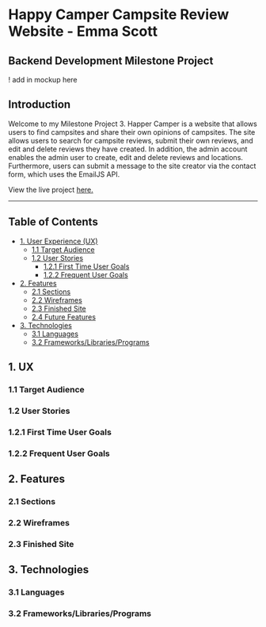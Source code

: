 # Happy Camper Campsite Review Website - Emma Scott
## Backend Development Milestone Project

! add in mockup here

## Introduction
Welcome to my Milestone Project 3. Happer Camper is a website that allows users to find campsites and share their own opinions of campsites. The site allows users to search for campsite reviews, submit their own reviews, and edit and delete reviews they have created. In addition, the admin account enables the admin user to create, edit and delete reviews and locations. Furthermore, users can submit a message to the site creator via the contact form, which uses the EmailJS API.

View the live project [here.](https://emmajane22.github.io/happycamper/ "View the Live game here")
___

## Table of Contents
- [1. User Experience (UX)](#ux)
    - [1.1 Target Audience](#1-1)
    - [1.2 User Stories](#1-2)
        - [1.2.1 First Time User Goals](#1-2-1)
        - [1.2.2 Frequent User Goals](#1-2-2)
- [2. Features](#features)
    - [2.1 Sections](#2-1)
    - [2.2 Wireframes](#2-2)
    - [2.3 Finished Site](#2-3)
    - [2.4 Future Features](#2-4)
- [3. Technologies](#technologies)
    - [3.1 Languages](#3-1)
    - [3.2 Frameworks/Libraries/Programs](#3-2)

## 1. UX
### 1.1 Target Audience
### 1.2 User Stories
### 1.2.1 First Time User Goals
### 1.2.2 Frequent User Goals
## 2. Features
### 2.1 Sections
### 2.2 Wireframes
### 2.3 Finished Site
## 3. Technologies
### 3.1 Languages
### 3.2 Frameworks/Libraries/Programs 
